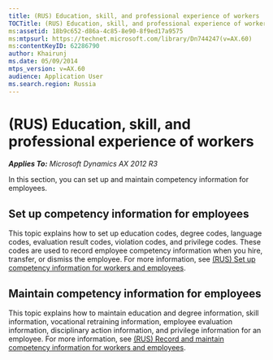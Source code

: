 ```yaml
---
title: (RUS) Education, skill, and professional experience of workers
TOCTitle: (RUS) Education, skill, and professional experience of workers
ms:assetid: 18b9c652-d86a-4c85-8e90-8f9ed17a9575
ms:mtpsurl: https://technet.microsoft.com/library/Dn744247(v=AX.60)
ms:contentKeyID: 62286790
author: Khairunj
ms.date: 05/09/2014
mtps_version: v=AX.60
audience: Application User
ms.search.region: Russia
---
```


# (RUS) Education, skill, and professional experience of workers 


_**Applies To:** Microsoft Dynamics AX 2012 R3_

In this section, you can set up and maintain competency information for employees.

## Set up competency information for employees

This topic explains how to set up education codes, degree codes, language codes, evaluation result codes, violation codes, and privilege codes. These codes are used to record employee competency information when you hire, transfer, or dismiss the employee. For more information, see [(RUS) Set up competency information for workers and employees](rus-set-up-competency-information-for-workers-and-employees.md).

## Maintain competency information for employees

This topic explains how to maintain education and degree information, skill information, vocational retraining information, employee evaluation information, disciplinary action information, and privilege information for an employee. For more information, see [(RUS) Record and maintain competency information for workers and employees](rus-record-and-maintain-competency-information-for-workers-and-employees.md).

  


